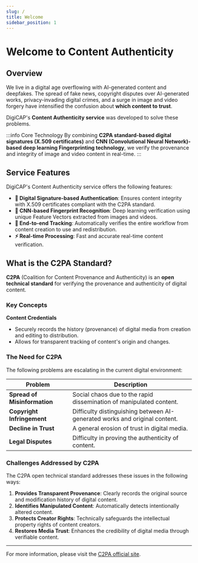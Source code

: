 ```yaml
---
slug: /
title: Welcome
sidebar_position: 1
---
```


# Welcome to Content Authenticity

## Overview

We live in a digital age overflowing with AI-generated content and deepfakes. The spread of fake news, copyright disputes over AI-generated works, privacy-invading digital crimes, and a surge in image and video forgery have intensified the confusion about **which content to trust**.

DigiCAP's **Content Authenticity service** was developed to solve these problems.

:::info Core Technology
By combining **C2PA standard-based digital signatures (X.509 certificates)** and **CNN (Convolutional Neural Network)-based deep learning Fingerprinting technology**, we verify the provenance and integrity of image and video content in real-time.
:::

## Service Features

DigiCAP's Content Authenticity service offers the following features:

- **🔐 Digital Signature-based Authentication**: Ensures content integrity with X.509 certificates compliant with the C2PA standard.
- **🧠 CNN-based Fingerprint Recognition**: Deep learning verification using unique Feature Vectors extracted from images and videos.
- **🔄 End-to-end Tracking**: Automatically verifies the entire workflow from content creation to use and redistribution.
- **⚡ Real-time Processing**: Fast and accurate real-time content verification.

## What is the C2PA Standard?

**C2PA** (Coalition for Content Provenance and Authenticity) is an **open technical standard** for verifying the provenance and authenticity of digital content.

### Key Concepts

**Content Credentials**

- Securely records the history (provenance) of digital media from creation and editing to distribution.
- Allows for transparent tracking of content's origin and changes.

### The Need for C2PA

The following problems are escalating in the current digital environment:

| Problem                      | Description                                                                |
| ---------------------------- | -------------------------------------------------------------------------- |
| **Spread of Misinformation** | Social chaos due to the rapid dissemination of manipulated content.        |
| **Copyright Infringement**   | Difficulty distinguishing between AI-generated works and original content. |
| **Decline in Trust**         | A general erosion of trust in digital media.                               |
| **Legal Disputes**           | Difficulty in proving the authenticity of content.                         |

### Challenges Addressed by C2PA

The C2PA open technical standard addresses these issues in the following ways:

1.  **Provides Transparent Provenance**: Clearly records the original source and modification history of digital content.
2.  **Identifies Manipulated Content**: Automatically detects intentionally altered content.
3.  **Protects Creator Rights**: Technically safeguards the intellectual property rights of content creators.
4.  **Restores Media Trust**: Enhances the credibility of digital media through verifiable content.

---

For more information, please visit the [C2PA official site](https://c2pa.org/).
